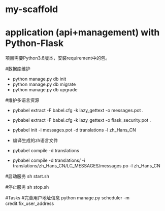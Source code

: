 # my-scaffold

# application (api+management) with Python-Flask
项目需要Python3.6版本，安装requirement中的包。

#数据库维护
  
  * python manage.py db init
  * python manage.py db migrate
  * python manage.py db upgrade

#维护多语言资源
  * pybabel extract -F babel.cfg -k lazy_gettext -o messages.pot .
  * pybabel extract -F babel.cfg -k lazy_gettext -o flask_security.pot .
  * pybabel init -i messages.pot -d translations -l zh_Hans_CN
  * 编译生成的zh语言文件
  * pybabel compile -d translations
  
 
  * pybabel compile -d translations/ -i translations/zh_Hans_CN/LC_MESSAGES/messages.po -l zh_Hans_CN
  
#启动服务
sh start.sh

#停止服务
sh stop.sh


#Tasks
#完善用户地址信息
python manage.py scheduler -m credit.fix_user_address